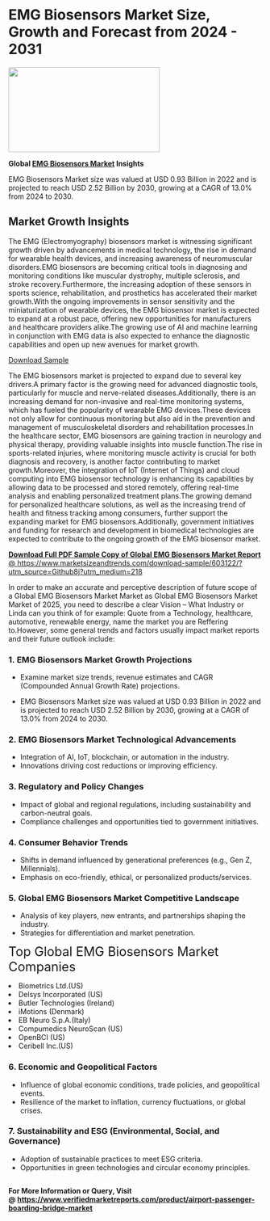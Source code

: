<H1>EMG Biosensors Market Size, Growth and Forecast from 2024 - 2031</H1><img class="aligncenter size-medium wp-image-584254" src="https://thirdeyenews.in/wp-content/uploads/2024/09/Global-Market-Research-300x168.jpeg" alt="" width="300" height="168" /><p><strong>Global&nbsp;<a href="https://www.marketsizeandtrends.com/download-sample/603122/?utm_source=Github8j?utm_medium=218">EMG Biosensors Market</a> Insights</strong></p><p>EMG Biosensors Market size was valued at USD 0.93 Billion in 2022 and is projected to reach USD 2.52 Billion by 2030, growing at a CAGR of 13.0% from 2024 to 2030.</p><p><h2>Market Growth Insights</h2> <p>The EMG (Electromyography) biosensors market is witnessing significant growth driven by advancements in medical technology, the rise in demand for wearable health devices, and increasing awareness of neuromuscular disorders.EMG biosensors are becoming critical tools in diagnosing and monitoring conditions like muscular dystrophy, multiple sclerosis, and stroke recovery.Furthermore, the increasing adoption of these sensors in sports science, rehabilitation, and prosthetics has accelerated their market growth.With the ongoing improvements in sensor sensitivity and the miniaturization of wearable devices, the EMG biosensor market is expected to expand at a robust pace, offering new opportunities for manufacturers and healthcare providers alike.The growing use of AI and machine learning in conjunction with EMG data is also expected to enhance the diagnostic capabilities and open up new avenues for market growth.</p> <p><a href="#">Download Sample</a></p> <p>The EMG biosensors market is projected to expand due to several key drivers.A primary factor is the growing need for advanced diagnostic tools, particularly for muscle and nerve-related diseases.Additionally, there is an increasing demand for non-invasive and real-time monitoring systems, which has fueled the popularity of wearable EMG devices.These devices not only allow for continuous monitoring but also aid in the prevention and management of musculoskeletal disorders and rehabilitation processes.In the healthcare sector, EMG biosensors are gaining traction in neurology and physical therapy, providing valuable insights into muscle function.The rise in sports-related injuries, where monitoring muscle activity is crucial for both diagnosis and recovery, is another factor contributing to market growth.Moreover, the integration of IoT (Internet of Things) and cloud computing into EMG biosensor technology is enhancing its capabilities by allowing data to be processed and stored remotely, offering real-time analysis and enabling personalized treatment plans.The growing demand for personalized healthcare solutions, as well as the increasing trend of health and fitness tracking among consumers, further support the expanding market for EMG biosensors.Additionally, government initiatives and funding for research and development in biomedical technologies are expected to contribute to the ongoing growth of the EMG biosensor market.</p> <p><a href="#"></p><p><span class=""><strong>Download Full PDF Sample Copy of Global EMG Biosensors Market Report</strong> @ <a href="https://www.marketsizeandtrends.com/download-sample/603122/?utm_source=Github8j?utm_medium=218" target="_blank">https://www.marketsizeandtrends.com/download-sample/603122/?utm_source=Github8j?utm_medium=218</a></span></p><p>In order to make an accurate and perceptive description of future scope of a Global&nbsp;EMG Biosensors Market Market as Global&nbsp;EMG Biosensors Market Market of 2025, you need to describe a clear Vision &ndash; What Industry or Linda can you think of for example: Quote from a Technology, healthcare, automotive, renewable energy, name the market you are Reffering to.However, some general trends and factors usually impact market reports and their future outlook include:</p><h3>1.&nbsp;<strong>EMG Biosensors Market Growth Projections</strong></h3><ul><li>Examine market size trends, revenue estimates and CAGR (Compounded Annual Growth Rate) projections.</li><li><p>EMG Biosensors Market size was valued at USD 0.93 Billion in 2022 and is projected to reach USD 2.52 Billion by 2030, growing at a CAGR of 13.0% from 2024 to 2030.</p></li></ul><h3>2.&nbsp;<strong>EMG Biosensors Market Technological Advancements</strong></h3><ul><li>Integration of AI, IoT, blockchain, or automation in the industry.</li><li>Innovations driving cost reductions or improving efficiency.</li></ul><h3>3.&nbsp;<strong>Regulatory and Policy Changes</strong></h3><ul><li>Impact of global and regional regulations, including sustainability and carbon-neutral goals.</li><li>Compliance challenges and opportunities tied to government initiatives.</li></ul><h3>4.&nbsp;<strong>Consumer Behavior Trends</strong></h3><ul><li>Shifts in demand influenced by generational preferences (e.g., Gen Z, Millennials).</li><li>Emphasis on eco-friendly, ethical, or personalized products/services.</li></ul><h3>5.&nbsp;<strong>Global EMG Biosensors Market Competitive Landscape</strong></h3><ul><li>Analysis of key players, new entrants, and partnerships shaping the industry.</li><li>Strategies for differentiation and market penetration.</li></ul><p data-pm-slice="1 1 []"><span style="color: inherit; font-family: inherit; font-size: 25px;">Top Global EMG Biosensors Market Companies</span></p><div class="" data-test-id=""><p><li>Biometrics Ltd.(US)</li><li> Delsys Incorporated (US)</li><li> Butler Technologies (Ireland)</li><li> iMotions (Denmark)</li><li> EB Neuro S.p.A.(Italy)</li><li> Compumedics NeuroScan (US)</li><li> OpenBCI (US)</li><li> Ceribell Inc.(US)</li></p></div><h3>6.&nbsp;<strong>Economic and Geopolitical Factors</strong></h3><ul><li>Influence of global economic conditions, trade policies, and geopolitical events.</li><li>Resilience of the market to inflation, currency fluctuations, or global crises.</li></ul><h3>7.&nbsp;<strong>Sustainability and ESG (Environmental, Social, and Governance)</strong></h3><ul><li>Adoption of sustainable practices to meet ESG criteria.</li><li>Opportunities in green technologies and circular economy principles.</li></ul><h2><strong style="font-size: 14px;">For More Information or Query, Visit @&nbsp;</strong><a style="background-color: #ffffff; font-size: 14px;" href="https://www.marketsizeandtrends.com/report/emg-biosensors-market/" target="_blank">https://www.verifiedmarketreports.com/product/airport-passenger-boarding-bridge-market</a></h2>